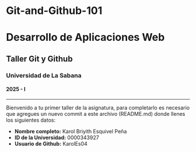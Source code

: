 # Git-and-Github-101
# Desarrollo de Aplicaciones Web
## Taller Git y Github
### Universidad de La Sabana
#### 2025 - I

---------------------------

Bienvenido a tu primer taller de la asignatura, para completarlo es necesario que agregues un nuevo commit a este archivo (README.md) donde llenes los siguientes datos:

- **Nombre completo:** Karol Briyith Esquivel Peña
- **ID de la Universidad:** 0000343927
- **Usuario de Github:** KarolEs04
